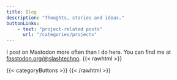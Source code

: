 ```yaml
---
title: Blog
description: "Thoughts, stories and ideas." 
buttonLinks: 
    - text: "project-related posts"
      url: "/categories/projects"
---
```

<!-- This is a section[0] that uses themes/PaperMod/layouts/_default/list.html-->
<!-- [0]: https://gohugo.io/content-management/sections/ -->

I post on Mastodon more often than I do here. You can find me at [fosstodon.org/@slashtechno](https://fosstodon.org/@slashtechno).
{{< rawhtml >}}
<!-- {{< buttons `[
    {"text": "project-related posts", "url": "/categories/projects"}
]` >}} -->
{{< categoryButtons >}}
{{< /rawhtml >}}
